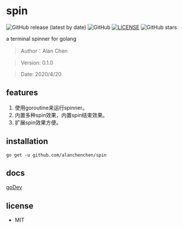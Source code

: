 # spin

![GitHub release (latest by date)](https://img.shields.io/github/v/release/alanchenchen/spin?style=flat-square)
![GitHub](https://img.shields.io/github/license/alanchenchen/spin?style=flat-square)
[![LICENSE](https://img.shields.io/badge/license-Anti%20996-blue.svg)](https://github.com/996icu/996.ICU/blob/master/LICENSE)
![GitHub stars](https://img.shields.io/github/stars/alanchenchen/spin?style=social)

a terminal spinner for golang
> Author：Alan Chen

> Version: 0.1.0

> Date: 2020/4/20

## features
1. 使用goroutine来运行spinner。
2. 内置多种spin效果，内置spin结束效果。
3. 扩展spin效果方便。

## installation
`go get -u github.com/alanchenchen/spin`

## docs
[goDev](https://pkg.go.dev/github.com/alanchenchen/spin?tab=doc)

## license
* MIT